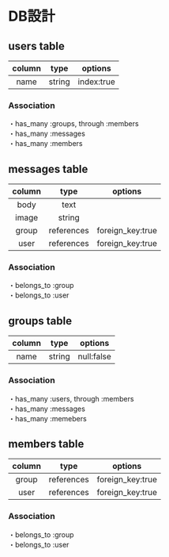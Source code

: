 # DB設計

## users table

|    column    |    type    |             options                  |
|:------------:|:----------:|:------------------------------------:|
|     name     |   string   |            index:true                |


### Association

  ・has_many :groups, through :members  
  ・has_many :messages  
  ・has_many :members


## messages table

|    column    |    type    |             options                  |
|:------------:|:----------:|:------------------------------------:|
|     body     |    text    |                                      |
|    image     |   string   |                                      |
|     group    | references |           foreign_key:true           |
|     user     | references |           foreign_key:true           |


### Association

  ・belongs_to :group  
  ・belongs_to :user



## groups table

|    column    |    type    |             options                  |
|:------------:|:----------:|:------------------------------------:|
|     name     |   string   |            null:false                |



### Association

  ・has_many :users, through :members  
  ・has_many :messages  
  ・has_many :memebers


## members table

|    column    |    type    |             options                  |
|:------------:|:----------:|:------------------------------------:|
|     group    | references |           foreign_key:true           |
|     user     | references |           foreign_key:true           |


### Association

  ・belongs_to :group  
  ・belongs_to :user
